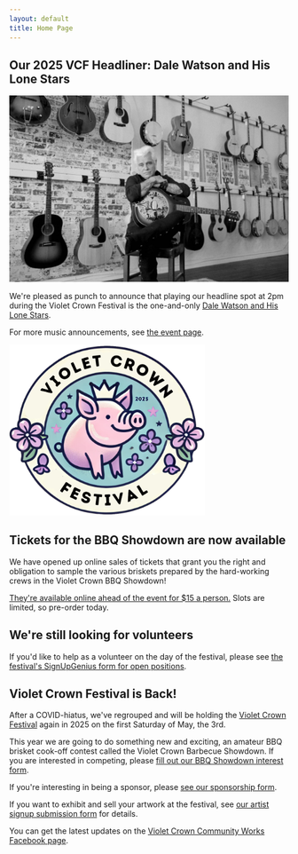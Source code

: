 ```yaml
---
layout: default
title: Home Page
---
```


## Our 2025 VCF Headliner: Dale Watson and His Lone Stars

<img src="img/DaleWatson2025.jpg" class="img-responsive center-block">

We're pleased as punch to announce that playing our headline
spot at 2pm during the Violet Crown Festival is the one-and-only
[Dale Watson and His Lone Stars](https://dalewatson.com/).

For more music announcements, see [the event page](vcf_2025).

<img src="img/VCCW_2025_Logo.png" class="img-responsive center-block" style="max-width: 70%">

## Tickets for the BBQ Showdown are now available

We have opened up online sales of tickets that grant you the right and
obligation to sample the various briskets prepared by the hard-working
crews in the Violet Crown BBQ Showdown!

[They're available online ahead of the event for $15 a person.](https://square.link/u/VyvrDgfW)
Slots are limited, so pre-order today.

## We're still looking for volunteers

If you'd like to help as a volunteer on the day of the festival,
please see <a href="https://www.signupgenius.com/go/20F0A4AA5A829ABFA7-55767989-event">the festival's
SignUpGenius form for open positions</a>.

## Violet Crown Festival is Back!

After a COVID-hiatus, we've regrouped and will be holding the
[Violet Crown Festival](vcf_2025) again in 2025 on the first
Saturday of May, the 3rd.

This year we are going to do something new and exciting, an amateur BBQ brisket
cook-off contest called the Violet Crown Barbecue Showdown.  If you are
interested in competing, please [fill out our BBQ Showdown interest form](bbq).

If you're interesting in being a sponsor, please
[see our sponsorship form](vcf_sponsor).

If you want to exhibit and sell your artwork at the festival,
see [our artist signup submission form](vcf_apply) for details.

You can get the latest updates on the
<a href="https://www.facebook.com/VioletCrownCommunityWorks">Violet Crown Community Works Facebook page</a>.

